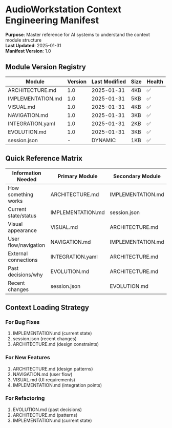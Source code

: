 # AudioWorkstation Context Engineering Manifest

**Purpose**: Master reference for AI systems to understand the context module structure  
**Last Updated**: 2025-01-31  
**Manifest Version**: 1.0

## Module Version Registry

| Module | Version | Last Modified | Size | Health |
|--------|---------|--------------|------|---------|
| ARCHITECTURE.md | 1.0 | 2025-01-31 | 4KB | ✅ |
| IMPLEMENTATION.md | 1.0 | 2025-01-31 | 5KB | ✅ |
| VISUAL.md | 1.0 | 2025-01-31 | 4KB | ✅ |
| NAVIGATION.md | 1.0 | 2025-01-31 | 3KB | ✅ |
| INTEGRATION.yaml | 1.0 | 2025-01-31 | 2KB | ✅ |
| EVOLUTION.md | 1.0 | 2025-01-31 | 3KB | ✅ |
| session.json | - | DYNAMIC | 1KB | ✅ |

## Quick Reference Matrix

| Information Needed | Primary Module | Secondary Module |
|-------------------|----------------|------------------|
| How something works | ARCHITECTURE.md | IMPLEMENTATION.md |
| Current state/status | IMPLEMENTATION.md | session.json |
| Visual appearance | VISUAL.md | ARCHITECTURE.md |
| User flow/navigation | NAVIGATION.md | IMPLEMENTATION.md |
| External connections | INTEGRATION.yaml | ARCHITECTURE.md |
| Past decisions/why | EVOLUTION.md | ARCHITECTURE.md |
| Recent changes | session.json | EVOLUTION.md |

## Context Loading Strategy

### For Bug Fixes
1. IMPLEMENTATION.md (current state)
2. session.json (recent changes)
3. ARCHITECTURE.md (design constraints)

### For New Features
1. ARCHITECTURE.md (design patterns)
2. NAVIGATION.md (user flow)
3. VISUAL.md (UI requirements)
4. IMPLEMENTATION.md (integration points)

### For Refactoring
1. EVOLUTION.md (past decisions)
2. ARCHITECTURE.md (patterns)
3. IMPLEMENTATION.md (current state)
